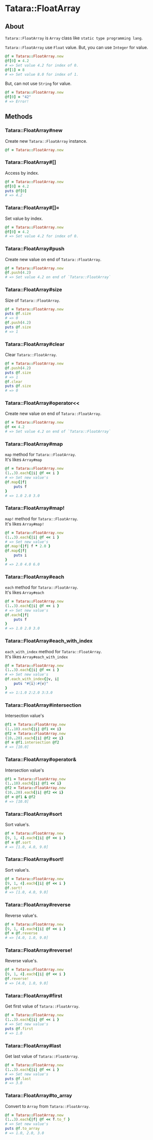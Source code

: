 # Tatara::FloatArray
## About

`Tatara::FloatArray` is `Array` class like `static type programming lang`.

`Tatara::FloatArray` use `Float` value.
But, you can use `Integer` for value.

```ruby
@f = Tatara::FloatArray.new
@f[0] = 4.2
# => Set value 4.2 for index of 0.
@f[1] = 8
# => Set value 8.0 for index of 1.
```

But, can not use `String` for value.

```ruby
@f = Tatara::FloatArray.new
@f[0] = "42"
# => Error!
```

## Methods
### Tatara::FloatArray#new

Create new `Tatara::FloatArray` instance.

```ruby
@f = Tatara::FloatArray.new
```

### Tatara::FloatArray#\[\]

Access by index.

```ruby
@f = Tatara::FloatArray.new
@f[0] = 4.2
puts @f[0]
# => 4.2
```

### Tatara::FloatArray#\[\]=

Set value by index.

```ruby
@f = Tatara::FloatArray.new
@f[0] = 4.2
# => Set value 4.2 for index of 0.
```

### Tatara::FloatArray#push

Create new value on end of `Tatara::FloatArray`.

```ruby
@f = Tatara::FloatArray.new
@f.push(4.2)
# => Set value 4.2 on end of `Tatara::FloatArray`
```

### Tatara::FloatArray#size

Size of `Tatara::FloatArray`.

```ruby
@f = Tatara::FloatArray.new
puts @f.size
# => 0
@f.push(4.2)
puts @f.size
# => 1
```

### Tatara::FloatArray#clear

Clear `Tatara::FloatArray`.

```ruby
@f = Tatara::FloatArray.new
@f.push(4.2)
puts @f.size
# => 1
@f.clear
puts @f.size
# => 0
```

### Tatara::FloatArray#operator<<

Create new value on end of `Tatara::FloatArray`.

```ruby
@f = Tatara::FloatArray.new
@f << 4.2
# => Set value 4.2 on end of `Tatara::FloatArray`
```

### Tatara::FloatArray#map

`map` method for `Tatara::FloatArray`.  
It's likes `Array#map`

```ruby
@f = Tatara::FloatArray.new
(1..3).each{|i| @f << i }
# => Set new value's
@f.map{|f|
    puts f
}
# => 1.0 2.0 3.0
```

### Tatara::FloatArray#map!

`map!` method for `Tatara::FloatArray`.  
It's likes `Array#map!`

```ruby
@f = Tatara::FloatArray.new
(1..3).each{|i| @f << i }
# => Set new value's
@f.map!{|f| f * 2.0 }
@f.map{|f|
    puts i
}
# => 2.0 4.0 6.0
```

### Tatara::FloatArray#each

`each` method for `Tatara::FloatArray`.  
It's likes `Array#each`

```ruby
@f = Tatara::FloatArray.new
(1..3).each{|i| @f << i }
# => Set new value's
@f.each{|f|
    puts f
}
# => 1.0 2.0 3.0
```

### Tatara::FloatArray#each_with_index

`each_with_index` method for `Tatara::FloatArray`.  
It's likes `Array#each_with_index`

```ruby
@f = Tatara::FloatArray.new
(1..3).each{|i| @f << i }
# => Set new value's
@f.each_with_index{|v, i|
    puts "#{i}:#{v}"
}
# => 1:1.0 2:2.0 3:3.0
```

### Tatara::FloatArray#intersection

Intersection value's

```ruby
@f1 = Tatara::FloatArray.new
(1..10).each{|i| @f1 << i}
@f2 = Tatara::FloatArray.new
(10..20).each{|i| @f2 << i}
@f = @f1.intersection @f2
# => [10.0]
```

### Tatara::FloatArray#operator&

Intersection value's

```ruby
@f1 = Tatara::FloatArray.new
(1..10).each{|i| @f1 << i}
@f2 = Tatara::FloatArray.new
(10..20).each{|i| @f2 << i}
@f = @f1 & @f2
# => [10.0]
```

### Tatara::FloatArray#sort

Sort value's.

```ruby
@f = Tatara::FloatArray.new
[9, 1, 4].each{|i| @f << i }
@f = @f.sort
# => [1.0, 4.0, 9.0]
```

### Tatara::FloatArray#sort!

Sort value's.

```ruby
@f = Tatara::FloatArray.new
[9, 1, 4].each{|i| @f << i }
@f.sort!
# => [1.0, 4.0, 9.0]
```


### Tatara::FloatArray#reverse

Reverse value's.

```ruby
@f = Tatara::FloatArray.new
[9, 1, 4].each{|i| @f << i }
@f = @f.reverse
# => [4.0, 1.0, 9.0]
```

### Tatara::FloatArray#reverse!

Reverse value's.

```ruby
@f = Tatara::FloatArray.new
[9, 1, 4].each{|i| @f << i }
@f.reverse!
# => [4.0, 1.0, 9.0]
```

### Tatara::FloatArray#first

Get first value of `Tatara::FloatArray`.

```ruby
@f = Tatara::FloatArray.new
(1..3).each{|i| @f << i }
# => Set new value's
puts @f.first
# => 1.0
```

### Tatara::FloatArray#last

Get last value of `Tatara::FloatArray`.

```ruby
@f = Tatara::FloatArray.new
(1..3).each{|i| @f << i }
# => Set new value's
puts @f.last
# => 3.0
```

### Tatara::FloatArray#to_array

Convert to `Array` from `Tatara::FloatArray`.

```ruby
@f = Tatara::FloatArray.new
(1..3).each{|f| @f << f.to_f }
# => Set new value's
puts @f.to_array
# => 1.0, 2.0, 3.0
```